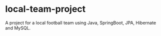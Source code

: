 # local-team-project
A project for a local football team using Java, SpringBoot, JPA, Hibernate and MySQL.
